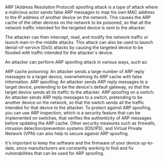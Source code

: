ARP (Address Resolution Protocol) spoofing attack is a type of attack where a malicious actor sends false ARP messages to map his own MAC address to the IP address of another device on the network. This causes the ARP cache of the other devices on the network to be poisoned, so that all the network traffic intended for the targeted device is sent to the attacker.

The attacker can then intercept, read, and modify the network traffic or launch man-in-the-middle attacks. This attack can also be used to launch denial-of-service (DoS) attacks by causing the targeted device to be flooded with traffic intended for the attacker's device.

An attacker can perform ARP spoofing attack in various ways, such as:

ARP cache poisoning: An attacker sends a large number of ARP reply messages to a target device, overwhelming its ARP cache with false information.
ARP spoofing: An attacker sends ARP reply messages to a target device, pretending to be the device's default gateway, so that the target device sends all its traffic to the attacker.
ARP spoofing on a switch: An attacker sends ARP reply messages to a switch, pretending to be another device on the network, so that the switch sends all the traffic intended for that device to the attacker.
To protect against ARP spoofing, you can use ARP inspection, which is a security feature that can be implemented on switches, that verifies the authenticity of ARP messages before updating the ARP cache. Other security measures such as firewalls, intrusion detection/prevention systems (IDS/IPS), and Virtual Private Network (VPN) can also help to secure against ARP spoofing.

It's important to keep the software and the firmware of your device up-to-date, since manufacturers are constantly working to find and fix vulnerabilities that can be used for ARP spoofing.
